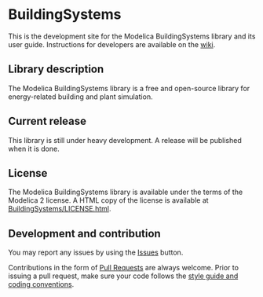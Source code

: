 BuildingSystems
===============

This is the development site for the Modelica BuildingSystems library and its user guide.
Instructions for developers are available on the [wiki](https://github.com/UdK-VPT/BuildingSystems/wiki).

## Library description
The Modelica BuildingSystems library is a free and open-source library for energy-related building and plant simulation.

## Current release
This library is still under heavy development.
A release will be published when it is done.

## License
The Modelica BuildingSystems library is available under the terms of the Modelica 2 license.
A HTML copy of the license is available at
[BuildingSystems/LICENSE.html](https://github.com/UdK-VPT/BuildingSystems/blob/master/LICENSE.html).

## Development and contribution
You may report any issues by using the [Issues](https://github.com/UdK-VPT/BuildingSystems/issues) button.

Contributions in the form of [Pull Requests](https://github.com/UdK-VPT/BuildingSystems/pulls) are always welcome.
Prior to issuing a pull request, make sure your code follows
the [style guide and coding conventions](https://github.com/UdK-VPT/BuildingSystems/wiki/Guidelines).
